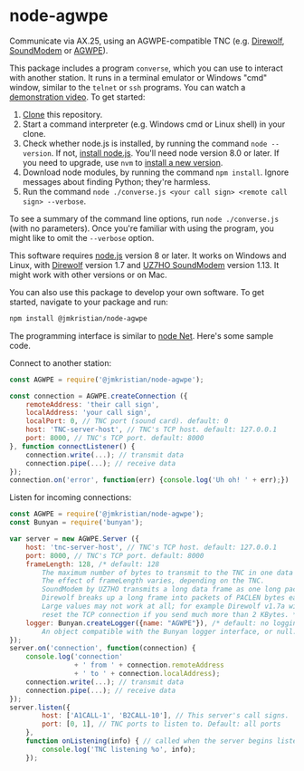 # node-agwpe
Communicate via AX.25, using an AGWPE-compatible TNC (e.g.
[Direwolf](https://github.com/wb2osz/direwolf),
[SoundModem](http://uz7.ho.ua/packetradio.htm) or
[AGWPE](https://www.sv2agw.com/downloads/)).

This package includes a program `converse`,
which you can use to interact with another station.
It runs in a terminal emulator or Windows "cmd" window, similar to the `telnet` or `ssh` programs.
You can watch a [demonstration video](https://youtu.be/MwgSv3Ae3Z0/).
To get started:

1. [Clone](https://www.techrepublic.com/article/how-to-clone-github-repository/) this repository.
2. Start a command interpreter (e.g. Windows cmd or Linux shell) in your clone.
3. Check whether node.js is installed, by running the command `node --version`.
   If not, [install node.js](https://nodejs.org/en/download/).
   You'll need node version 8.0 or later.
   If you need to upgrade, use `nvm` to
   [install a new version](https://heynode.com/tutorial/install-nodejs-locally-nvm/).
4. Download node modules, by running the command `npm install`.
   Ignore messages about finding Python; they're harmless.
5. Run the command `node ./converse.js <your call sign> <remote call sign> --verbose`.

To see a summary of the command line options, run `node ./converse.js` (with no parameters).
Once you're familiar with using the program, you might like to omit the `--verbose` option.

This software requires [node.js](https://nodejs.org/en/) version 8 or later.
It works on Windows and Linux, with
[Direwolf](https://github.com/wb2osz/direwolf) version 1.7
and [UZ7HO SoundModem](http://uz7.ho.ua/packetradio.htm) version 1.13.
It might work with other versions or on Mac.

You can also use this package to develop your own software.
To get started, navigate to your package and run:
```bash
npm install @jmkristian/node-agwpe
```

The programming interface is similar to
[node Net](https://nodejs.org/docs/latest-v8.x/api/net.html).
Here's some sample code.

Connect to another station:
```js
const AGWPE = require('@jmkristian/node-agwpe');

const connection = AGWPE.createConnection ({
    remoteAddress: 'their call sign',
    localAddress: 'your call sign',
    localPort: 0, // TNC port (sound card). default: 0
    host: 'TNC-server-host', // TNC's TCP host. default: 127.0.0.1
    port: 8000, // TNC's TCP port. default: 8000
}, function connectListener() {
    connection.write(...); // transmit data
    connection.pipe(...); // receive data
});
connection.on('error', function(err) {console.log('Uh oh! ' + err);})
```

Listen for incoming connections:
```js
const AGWPE = require('@jmkristian/node-agwpe');
const Bunyan = require('bunyan');

var server = new AGWPE.Server ({
    host: 'tnc-server-host', // TNC's TCP host. default: 127.0.0.1
    port: 8000, // TNC's TCP port. default: 8000
    frameLength: 128, /* default: 128
        The maximum number of bytes to transmit to the TNC in one data frame.
        The effect of frameLength varies, depending on the TNC.
        SoundModem by UZ7HO transmits a long data frame as one long packet.
        Direwolf breaks up a long frame into packets of PACLEN bytes each.
        Large values may not work at all; for example Direwolf v1.7a will
        reset the TCP connection if you send much more than 2 KBytes. */
    logger: Bunyan.createLogger({name: "AGWPE"}), /* default: no logging
        An object compatible with the Bunyan logger interface, or null. */
});
server.on('connection', function(connection) {
    console.log('connection'
                + ' from ' + connection.remoteAddress
                + ' to ' + connection.localAddress);
    connection.write(...); // transmit data
    connection.pipe(...); // receive data
});
server.listen({
        host: ['A1CALL-1', 'B2CALL-10'], // This server's call signs.
        port: [0, 1], // TNC ports to listen to. Default: all ports
    },
    function onListening(info) { // called when the server begins listening
        console.log('TNC listening %o', info);
    });
```
